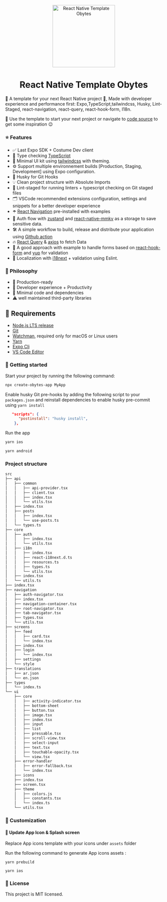 <p align="center">
    <img alt="React Native Template Obytes" src="https://user-images.githubusercontent.com/11137944/93101697-808bc580-f6a2-11ea-8ce3-482be6ca456a.png" width="200" />

</p>
<h1 align="center">
  React Native Template Obytes
</h1>

📱 A template for your next React Native project 🚀, Made with developer experience and performance first: Expo,TypeScript,tailwindcss, Husky, Lint-Staged, react-navigation, react-query, react-hook-form, I18n.

🚀 Use the template to start your next project or navigate to [code source](https://github.com/obytes/react-native-template-obytes/tree/master/template) to get some inspiration 😉

### ⭐ Features

- ✅ Last Expo SDK + Costume Dev client
- 🎉 Type checking [TypeScript](https://www.typescriptlang.org/)
- 💅 Minimal UI kit using [tailwindcss](https://www.nativewind.dev/) with theming.
- ⚙️ Support multiple environnement builds [Production, Staging, Development] using Expo configuration.
- 🦊 Husky for Git Hooks
- 💡 Clean project structure with Absolute Imports
- 🚫 Lint-staged for running linters + typescript checking on Git staged files
- 🗂 VSCode recommended extensions configuration, settings and snippets for a better developer experience
- ☂️ [React Navigation](https://reactnavigation.org/) pre-installed with examples
- 💫 Auth flow with [zustand](https://github.com/pmndrs/zustand) and [react-native-mmkv](https://github.com/mrousavy/react-native-mmkv) as a storage to save sensitive data.
- 🛠 A simple workflow to build, release and distribute your application using [Github action](https://github.com/features/actions)
- 🔥 [React Query](https://react-query.tanstack.com/) & [axios](https://github.com/axios/axios) to fetch Data
- 🧵 A good approach with example to handle forms based on [react-hook-form](https://react-hook-form.com/) and [yup](https://github.com/jquense/yup) for validation
- 🎯 Localization with [i18next](https://www.i18next.com/) + validation using Eslint.

### 🎤 Philosophy

- 🚀 Production-ready
- 🥷 Developer experience + Productivity
- 🧩 Minimal code and dependencies
- ⚠️ well maintained third-party libraries

## 🔗 Requirements

- [Node.js LTS release](https://nodejs.org/en/)
- [Git](https://git-scm.com/)
- [Watchman](https://facebook.github.io/watchman/docs/install#buildinstall), required only for macOS or Linux users
- [Yarn](https://classic.yarnpkg.com/en/docs/install)
- [Expo Cli](https://docs.expo.dev/workflow/expo-cli/)
- [VS Code Editor](https://code.visualstudio.com/download)

### 🤖 Getting started

Start your project by running the following command:

```bash
npx create-obytes-app MyApp

```

Enable husky Git pre-hooks by adding the following script to your `packages.json` and reinstall dependencies to enable husky pre-commit using `yarn install`

```json
   "scripts": {
      "postinstall": "husky install",
    },
```

Run the app

```bash
yarn ios

yarn android
```

### Project structure

```bash
src
├── api
│   ├── common
│   │   ├── api-provider.tsx
│   │   ├── client.tsx
│   │   ├── index.tsx
│   │   └── utils.tsx
│   ├── index.tsx
│   ├── posts
│   │   ├── index.tsx
│   │   └── use-posts.ts
│   └── types.ts
├── core
│   ├── auth
│   │   ├── index.tsx
│   │   └── utils.tsx
│   ├── i18n
│   │   ├── index.tsx
│   │   ├── react-i18next.d.ts
│   │   ├── resources.ts
│   │   ├── types.ts
│   │   └── utils.tsx
│   ├── index.tsx
│   └── utils.ts
├── index.tsx
├── navigation
│   ├── auth-navigator.tsx
│   ├── index.tsx
│   ├── navigation-container.tsx
│   ├── root-navigator.tsx
│   ├── tab-navigator.tsx
│   ├── types.tsx
│   └── utils.tsx
├── screens
│   ├── feed
│   │   ├── card.tsx
│   │   └── index.tsx
│   ├── index.tsx
│   ├── login
│   │   └── index.tsx
│   ├── settings
│   └── style
├── translations
│   ├── ar.json
│   └── en.json
├── types
│   └── index.ts
└── ui
    ├── core
    │   ├── activity-indicator.tsx
    │   ├── bottom-sheet
    │   ├── button.tsx
    │   ├── image.tsx
    │   ├── index.tsx
    │   ├── input
    │   ├── list
    │   ├── pressable.tsx
    │   ├── scroll-view.tsx
    │   ├── select-input
    │   ├── text.tsx
    │   ├── touchable-opacity.tsx
    │   └── view.tsx
    ├── error-handler
    │   ├── error-fallback.tsx
    │   └── index.tsx
    ├── icons
    ├── index.tsx
    ├── screen.tsx
    ├── theme
    │   ├── colors.js
    │   ├── constants.tsx
    │   └── index.ts
    └── utils.tsx
```

### 🧩 Customization

#### 📲 Update App Icon & Splash screen

Replace App icons template with your icons under `assets` folder

Run the following command to generate App icons assets :

```
yarn prebuild

yarn ios

```

### 🔖 License

This project is MIT licensed.
